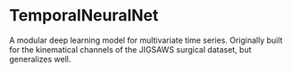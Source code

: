 # TemporalNeuralNet
A modular deep learning model for multivariate time series. Originally built for the kinematical channels of the JIGSAWS surgical dataset, but generalizes well.

